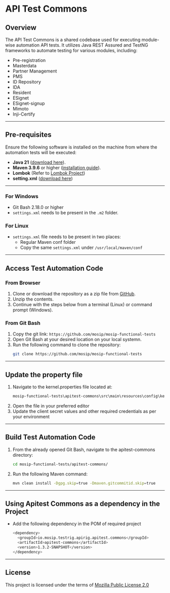 # API Test Commons

## Overview

The API Test Commons is a shared codebase used for executing module-wise automation API tests. It utilizes Java REST Assured and TestNG frameworks to automate testing for various modules, including:
- Pre-registration
- Masterdata
- Partner Management
- PMS
- ID Repository
- IDA
- Resident
- ESignet
- ESignet-signup
- Mimoto
- Inji-Certify

---

## Pre-requisites

Ensure the following software is installed on the machine from where the automation tests will be executed:

- **Java 21** ([download here](https://jdk.java.net/)).
- **Maven 3.9.6** or higher ([installation guide](https://maven.apache.org/install.html)).
- **Lombok** (Refer to [Lombok Project](https://projectlombok.org/))
- **setting.xml** ([download here](https://github.com/mosip/mosip-functional-tests/blob/master/settings.xml))

---

### For Windows

- Git Bash 2.18.0 or higher
- `settings.xml` needs to be present in the `.m2` folder.

### For Linux

- `settings.xml` file needs to be present in two places:
  - Regular Maven conf folder
  - Copy the same `settings.xml` under `/usr/local/maven/conf`

---

## Access Test Automation Code

### From Browser

1. Clone or download the repository as a zip file from [GitHub](https://github.com/mosip/mosip-functional-tests).
2. Unzip the contents.
3. Continue with the steps below from a terminal (Linux) or command prompt (Windows).

### From Git Bash

1. Copy the git link: `https://github.com/mosip/mosip-functional-tests`
2. Open Git Bash at your desired location on your local systemn.
3. Run the following command to clone the repository:
   ```sh
   git clone https://github.com/mosip/mosip-functional-tests

---

## Update the property file
1. Navigate to the kernel.properties file located at:
    ```sh
    mosip-functional-tests\apitest-commons\src\main\resources\config\kernel.properties
2. Open the file in your preferred editor
3. Update the client secret values and other required credentials as per your environment

---

## Build Test Automation Code
1. From the already opened Git Bash, navigate to the apitest-commons directory:
    ```sh
    cd mosip-functional-tests/apitest-commons/
2. Run the following Maven command:
    ```sh
    mvn clean install -Dgpg.skip=true -Dmaven.gitcommitid.skip=true

---

## Using Apitest Commons as a dependency in the Project
- Add the following dependency in the POM of required project
    ```sh
    <dependency>
      <groupId>io.mosip.testrig.apirig.apitest.commons</groupId>
      <artifactId>apitest-commons</artifactId>
      <version>1.3.2-SNAPSHOT</version>
    </dependency>

---

## License
This project is licensed under the terms of [Mozilla Public License 2.0](https://github.com/mosip/mosip-platform/blob/master/LICENSE)
